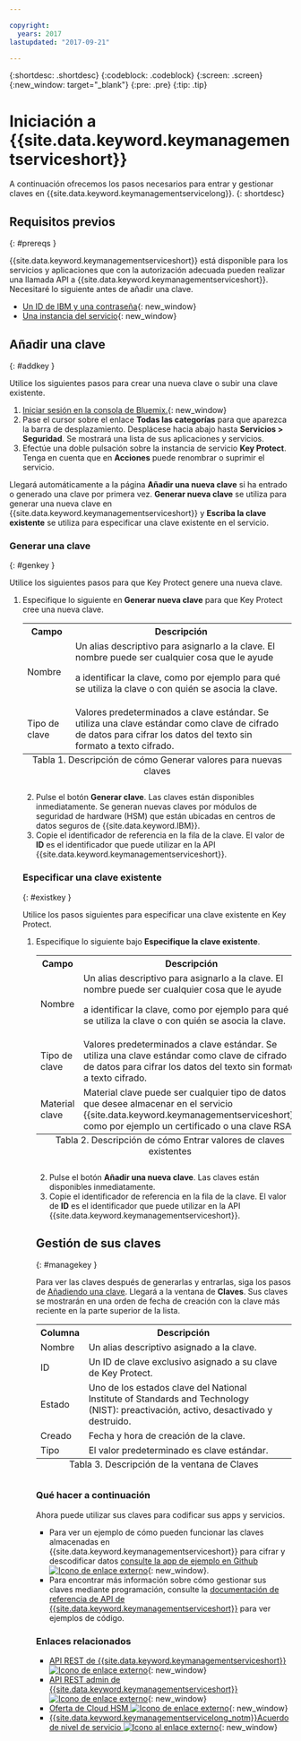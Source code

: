```yaml
---

copyright:
  years: 2017
lastupdated: "2017-09-21"

---
```


{:shortdesc: .shortdesc}
{:codeblock: .codeblock}
{:screen: .screen}
{:new_window: target="_blank"}
{:pre: .pre}
{:tip: .tip}

# Iniciación a {{site.data.keyword.keymanagementserviceshort}}

A continuación ofrecemos los pasos necesarios para entrar y gestionar claves en {{site.data.keyword.keymanagementservicelong}}.
{: shortdesc}

## Requisitos previos
{: #prereqs }

{{site.data.keyword.keymanagementserviceshort}} está disponible para los servicios y aplicaciones que con la autorización adecuada pueden realizar una llamada API a {{site.data.keyword.keymanagementserviceshort}}. Necesitaré lo siguiente antes de añadir una clave.
- [Un ID de IBM y una contraseña](https://console.bluemix.net/docs/admin/adminpublic.html#signing-up-for-bluemix){: new_window}
- [Una instancia del servicio](https://console.ng.bluemix.net/catalog/services/key-protect/?taxonomyNavigation=apps){: new_window}

## Añadir una clave 
{: #addkey }

Utilice los siguientes pasos para crear una nueva clave o subir una clave existente.

1. [Iniciar sesión en la consola de Bluemix.](https://console.bluemix.net/catalog){: new_window}
2. Pase el cursor sobre el enlace **Todas las categorías** para que aparezca la barra de desplazamiento. Desplácese hacia abajo hasta **Servicios > Seguridad**. Se mostrará una lista de sus aplicaciones y servicios.
3. Efectúe una doble pulsación sobre la instancia de servicio **Key Protect**. Tenga en cuenta que en **Acciones** puede renombrar o suprimir el servicio.

Llegará automáticamente a la página **Añadir una nueva clave** si ha entrado o generado una clave por primera vez. **Generar nueva clave** se utiliza para generar una nueva clave en {{site.data.keyword.keymanagementserviceshort}} y **Escriba la clave existente** se utiliza para especificar una clave existente en el servicio.

### Generar una clave 
{: #genkey }

Utilice los siguientes pasos para que Key Protect genere una nueva clave.

1. Especifique lo siguiente en **Generar nueva clave** para que Key Protect cree una nueva clave.
    <table>
      <tr>
        <th>Campo </th>
        <th>Descripción</th>
      </tr>
      <tr>
        <td>Nombre</td>
        <td>Un alias descriptivo para asignarlo a la clave. El nombre puede ser cualquier cosa que le ayude
a identificar la clave, como por ejemplo para qué se utiliza la clave o con quién se asocia la clave.</td>
      </tr>
      <tr>
        <td>Tipo de clave</td>
        <td>Valores predeterminados a clave estándar. Se utiliza una clave estándar como clave de cifrado de datos para cifrar los datos del texto sin formato a texto cifrado.</td>
      </tr>
        <caption style="caption-side:bottom;">Tabla 1. Descripción de cómo Generar valores para nuevas claves</caption>
    </table>

2. Pulse el botón **Generar clave**. Las claves están disponibles inmediatamente. Se generan nuevas claves por módulos de seguridad de hardware (HSM) que están ubicadas en centros de datos seguros de {{site.data.keyword.IBM}}.
3. Copie el identificador de referencia en la fila de la clave. El valor de **ID** es el identificador que puede utilizar en la API {{site.data.keyword.keymanagementserviceshort}}.

### Especificar una clave existente 
{: #existkey }

Utilice los pasos siguientes para especificar una clave existente en Key Protect.

1. Especifique lo siguiente bajo **Especifique la clave existente**.     <table>
      <tr>
        <th>Campo </th>
        <th>Descripción</th>
      </tr>
      <tr>
        <td>Nombre</td>
        <td>Un alias descriptivo para asignarlo a la clave. El nombre puede ser cualquier cosa que le ayude
a identificar la clave, como por ejemplo para qué se utiliza la clave o con quién se asocia la clave.</td>
      </tr>
      <tr>
        <td>Tipo de clave</td>
        <td>Valores predeterminados a clave estándar. Se utiliza una clave estándar como clave de cifrado de datos para cifrar los datos del texto sin formato a texto cifrado.</td>
      </tr>
      <tr>
        <td>Material clave</td>
        <td>Material clave puede ser cualquier tipo de datos que desee almacenar en el servicio {{site.data.keyword.keymanagementserviceshort}}, como por ejemplo un certificado o una clave RSA.</td>
      </tr>
        <caption style="caption-side:bottom;">Tabla 2. Descripción de cómo Entrar valores de claves existentes</caption>
    </table>

2. Pulse el botón **Añadir una nueva clave**. Las claves están disponibles inmediatamente.
3. Copie el identificador de referencia en la fila de la clave. El valor de **ID** es el identificador que puede utilizar en la API {{site.data.keyword.keymanagementserviceshort}}.

## Gestión de sus claves
{: #managekey }

Para ver las claves después de generarlas y entrarlas, siga los pasos de [Añadiendo una clave](index.html#addkey). Llegará a la ventana de **Claves**. Sus claves se mostrarán en una orden de fecha de creación con
la clave más reciente en la parte superior de la lista.
<table>
      <tr>
        <th>Columna </th>
        <th>Descripción</th>
      </tr>
      <tr>
        <td>Nombre</td>
        <td>Un alias descriptivo asignado a la clave.</td>
      </tr>
      <tr>
        <td>ID</td>
        <td>Un ID de clave exclusivo asignado a su clave de Key Protect.</td>
      </tr>
      <tr>
        <td>Estado</td>
        <td>Uno de los estados clave del National Institute of Standards and Technology (NIST): preactivación, activo, desactivado y destruido.<td>
      </tr>
      <tr>
        <td>Creado</td>
        <td>Fecha y hora de creación de la clave.</td>
      </tr>
      <tr>
        <td>Tipo</td>
        <td>El valor predeterminado es clave estándar.</td>
      </tr>
      <caption style="caption-side:bottom;">Tabla 3. Descripción de la ventana de Claves </caption>
    </table>

### Qué hacer a continuación

Ahora puede utilizar sus claves para codificar sus apps y servicios.

- Para ver un ejemplo de cómo pueden funcionar las claves almacenadas en {{site.data.keyword.keymanagementserviceshort}} para cifrar y descodificar datos [consulte la app de ejemplo en Github ![Icono de enlace externo](../../icons/launch-glyph.svg "Icono de enlace externo")](https://github.com/IBM-Bluemix/key-protect-helloworld-python){: new_window}.
- Para encontrar más información sobre cómo gestionar sus claves mediante programación, consulte la [documentación de referencia de API de {{site.data.keyword.keymanagementserviceshort}}](https://console.ng.bluemix.net/apidocs/639) para ver ejemplos de código.

### Enlaces relacionados

- [API REST de {{site.data.keyword.keymanagementserviceshort}} ![Icono de enlace externo](../../icons/launch-glyph.svg "Icono de enlace externo")](https://console.ng.bluemix.net/apidocs/639){: new_window}
- [API REST admin de {{site.data.keyword.keymanagementserviceshort}} ![Icono de enlace externo](../../icons/launch-glyph.svg "Icono de enlace externo")](https://docs-admin-keyprotect.ng.bluemix.net/){: new_window}
- [Oferta de Cloud HSM ![Icono de enlace externo](../../icons/launch-glyph.svg "Icono de enlace externo")](http://www.softlayer.com/ibm-cloud-hsm){: new_window}
- [{{site.data.keyword.keymanagementservicelong_notm}}Acuerdo de nivel de servicio ![Icono al enlace externo](../../icons/launch-glyph.svg "Iconoal enlace externo")](http://www-03.ibm.com/software/sla/sladb.nsf/sla/bm-7603-01){: new_window}


